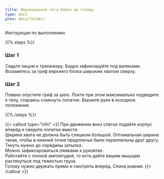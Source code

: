 ```yaml
---
title: Вертикальная тяга блока за голову
type: docs
prev: docs/folder/
---
```


Инструкция по выполнению

{{% steps %}}

### Шаг 1

Сядьте лицом к тренажеру. Бедра зафиксируйте под валиками. Возьмитесь за гриф верхнего блока широким хватом сверху.

### Шаг 2

Плавно опустите гриф за шею. Локти при этом максимально подведите к телу, стараясь сомкнуть лопатки. Верните руки в исходное положение.

{{% /steps %}}

{{< callout type="info" >}}
  При движении вниз слегка подайте корпус вперёд и сведите лопатки вместе.  
  ﻿﻿Ширина хвата не должна быть слишком большой. Оптимальная ширина такая, чтобы в нижней точке предплечья были параллельны друг другу.  
﻿﻿  Тянуть нужно до середины затылка.  
  Можно зафиксироваться лямками к рукоятке.  
  Работайте с полной амплитудой, то есть дайте вашим мышцам растянуться под тяжестью груза.  
  Голову нужно держать прямо и смотреть вперёд. Спина ровная.
{{< /callout >}}

